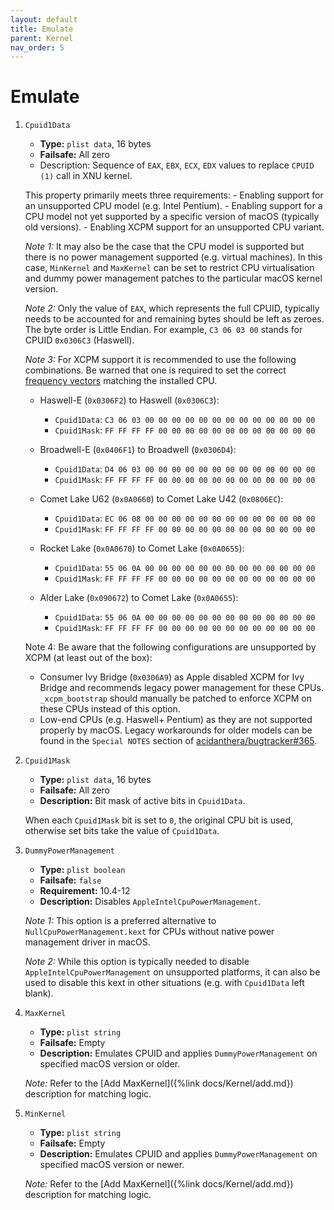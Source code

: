```yaml
---
layout: default
title: Emulate
parent: Kernel
nav_order: 5
---
```


# Emulate

1. `Cpuid1Data`
    - **Type:** `plist data`, 16 bytes
    - **Failsafe:** All zero
    - Description: Sequence of `EAX`, `EBX`, `ECX`, `EDX` values to replace `CPUID (1)` call in XNU kernel.

    This property primarily meets three requirements:
        - Enabling support for an unsupported CPU model (e.g. Intel Pentium).
        - Enabling support for a CPU model not yet supported by a specific version of macOS (typically old versions).
        - Enabling XCPM support for an unsupported CPU variant.
    
    _Note 1:_ It may also be the case that the CPU model is supported but there is no power management supported (e.g. virtual machines). In this case, `MinKernel` and `MaxKernel` can be set to restrict CPU virtualisation and dummy power management patches to the particular macOS kernel version.
    
    _Note 2:_ Only the value of `EAX`, which represents the full CPUID, typically needs to be accounted for and remaining bytes should be left as zeroes. The byte order is Little Endian. For example, `C3 06 03 00` stands for CPUID `0x0306C3` (Haswell).
    
    _Note 3:_ For XCPM support it is recommended to use the following combinations. Be warned that one is required to set the correct [frequency vectors](https://github.com/dortania/bugtracker/issues/190) matching the installed CPU.

    - Haswell-E (`0x0306F2`) to Haswell (`0x0306C3`):
        - `Cpuid1Data`: `C3 06 03 00 00 00 00 00 00 00 00 00 00 00 00 00`
        - `Cpuid1Mask`: `FF FF FF FF 00 00 00 00 00 00 00 00 00 00 00 00`
    
    - Broadwell-E (`0x0406F1`) to Broadwell (`0x0306D4`):
        - `Cpuid1Data`: `D4 06 03 00 00 00 00 00 00 00 00 00 00 00 00 00`
        - `Cpuid1Mask`: `FF FF FF FF 00 00 00 00 00 00 00 00 00 00 00 00`
    
    - Comet Lake U62 (`0x0A0660`) to Comet Lake U42 (`0x0806EC`):
        - `Cpuid1Data`: `EC 06 08 00 00 00 00 00 00 00 00 00 00 00 00 00`
        - `Cpuid1Mask`: `FF FF FF FF 00 00 00 00 00 00 00 00 00 00 00 00`
    
    - Rocket Lake (`0x0A0670`) to Comet Lake (`0x0A0655`):
        - `Cpuid1Data`: `55 06 0A 00 00 00 00 00 00 00 00 00 00 00 00 00`
        - `Cpuid1Mask`: `FF FF FF FF 00 00 00 00 00 00 00 00 00 00 00 00`
    
    - Alder Lake (`0x090672`) to Comet Lake (`0x0A0655`):
        - `Cpuid1Data`: `55 06 0A 00 00 00 00 00 00 00 00 00 00 00 00 00`
        - `Cpuid1Mask`: `FF FF FF FF 00 00 00 00 00 00 00 00 00 00 00 00`
    
    Note 4: Be aware that the following configurations are unsupported by XCPM (at least out of the box):
    
    - Consumer Ivy Bridge (`0x0306A9`) as Apple disabled XCPM for Ivy Bridge and recommends legacy power management for these CPUs. `_xcpm_bootstrap` should manually be patched to enforce XCPM on these CPUs instead of this option.
    - Low-end CPUs (e.g. Haswell+ Pentium) as they are not supported properly by macOS. Legacy workarounds for older models can be found in the `Special NOTES` section of [acidanthera/bugtracker#365](https://github.com/acidanthera/bugtracker/issues/365).

2. `Cpuid1Mask`
    - **Type:** `plist data`, 16 bytes
    - **Failsafe:** All zero
    - **Description:** Bit mask of active bits in `Cpuid1Data`.
    
    When each `Cpuid1Mask` bit is set to `0`, the original CPU bit is used, otherwise set bits take the value of `Cpuid1Data`.

3. `DummyPowerManagement`
    - **Type:** `plist boolean`
    - **Failsafe:** `false`
    - **Requirement:** 10.4-12
    - **Description:** Disables `AppleIntelCpuPowerManagement`.
    
    _Note 1:_ This option is a preferred alternative to `NullCpuPowerManagement.kext` for CPUs without native power management driver in macOS.
    
    _Note 2:_ While this option is typically needed to disable `AppleIntelCpuPowerManagement` on unsupported platforms, it can also be used to disable this kext in other situations (e.g. with `Cpuid1Data` left blank).

4. `MaxKernel`
    - **Type:** `plist string`
    - **Failsafe:** Empty
    - **Description:** Emulates CPUID and applies `DummyPowerManagement` on specified macOS version or older.
    
    _Note:_ Refer to the [Add MaxKernel]({%link docs/Kernel/add.md}) description for matching logic.

5. `MinKernel`
    - **Type:** `plist string`
    - **Failsafe:** Empty
    - **Description:** Emulates CPUID and applies `DummyPowerManagement` on specified macOS version or newer.
    
    _Note:_ Refer to the [Add MaxKernel]({%link docs/Kernel/add.md}) description for matching logic.